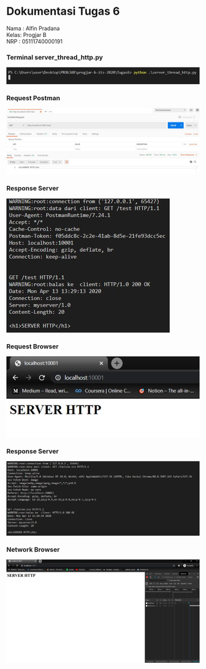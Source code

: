 # Dokumentasi Tugas 6
Nama : Alfin Pradana  
Kelas: Progjar B  
NRP  : 05111740000191

### Terminal server_thread_http.py

![SS Terminal Server](img/server.jpg)

### Request Postman

![SS Terminal Server](img/postman.jpg)

### Response Server

![SS Response1](img/respon1.jpg)

### Request Browser

![SS Browser](img/browser.jpg)

### Response Server

![SS Response2](img/respon2.jpg)

### Network Browser

![SS Network](img/network.jpg)
